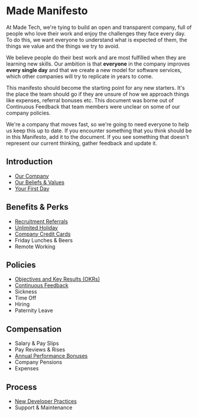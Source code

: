 # Made Manifesto

At Made Tech, we're tying to build an open and transparent company, full of people who love their work and enjoy the challenges they face every day. To do this, we want everyone to understand what is expected of them, the things we value and the things we try to avoid.

We believe people do their best work and are most fulfilled when they are learning new skills. Our ambition is that **everyone** in the company improves **every single day** and that we create a new model for software services, which other companies will try to replicate in years to come.

This manifesto should become the starting point for any new starters. It's the place the team should go if they are unsure of how we approach things like expenses, referral bonuses etc. This document was borne out of Continuous Feedback that team members were unclear on some of our company policies. 

We're a company that moves fast, so we're going to need everyone to help us keep this up to date. If you encounter something that you think should be in this Manifesto, add it to the document. If you see something that doesn't represent our current thinking, gather feedback and update it. 

Introduction
--
* [Our Company](company/company.md)
* [Our Beliefs & Values](company/beliefs_and_values.md)
* [Your First Day](company/first_day.md)

Benefits & Perks
--
* [Recruitment Referrals](benefits/recruitment_referrals.md)
* [Unlimited Holiday](benefits/unlimited_holiday.md)
* [Company Credit Cards](benefits/company_credit_card.md)
* Friday Lunches & Beers
* Remote Working

Policies
--
* [Objectives and Key Results (OKRs)](policies/okrs.md)
* [Continuous Feedback](policies/continuous_feedback.md)
* Sickness
* Time Off 
* Hiring
* Paternity Leave

Compensation
--
* Salary & Pay Slips
* Pay Reviews & Rises
* [Annual Performance Bonuses](compensation/performance_bonus.md)
* Company Pensions
* Expenses

Process
--
* [New Developer Practices](process/new_developer_practices.md)
* Support & Maintenance